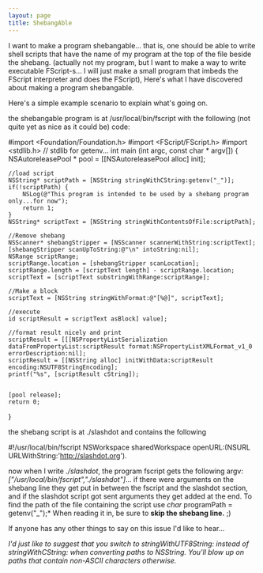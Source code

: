 ```yaml
---
layout: page
title: ShebangAble
---
```


I want to make a program shebangable... that is, one should be able to write shell scripts that have the name of my program at the top of the file beside the shebang.  (actually not my program, but I want to make a way to write executable FScript-s... I will just make a small program that imbeds the FScript interpreter and does the FScript), Here's what I have discovered about making a program shebangable.

Here's a simple example scenario to explain what's going on.

the shebangable program is at /usr/local/bin/fscript with the following (not quite yet as nice as it could be) code:
    
#import <Foundation/Foundation.h>
#import <FScript/FScript.h>
#import <stdlib.h>
// stdlib for getenv...
int main (int argc, const char * argv[]) {
    NSAutoreleasePool * pool = [[NSAutoreleasePool alloc] init];

	//load script
	NSString* scriptPath = [NSString stringWithCString:getenv("_")];
	if(!scriptPath) {
		NSLog(@"This program is intended to be used by a shebang program only...for now");
		return 1;
	}
	NSString* scriptText = [NSString stringWithContentsOfFile:scriptPath];

	//Remove shebang
	NSScanner* shebangStripper = [NSScanner scannerWithString:scriptText];
	[shebangStripper scanUpToString:@"\n" intoString:nil];
	NSRange scriptRange;
	scriptRange.location = [shebangStripper scanLocation];
	scriptRange.length = [scriptText length] - scriptRange.location;
	scriptText = [scriptText substringWithRange:scriptRange];

	//Make a block
	scriptText = [NSString stringWithFormat:@"[%@]", scriptText];
	
	//execute
	id scriptResult = scriptText asBlock] value];
	
	//format result nicely and print
	scriptResult = [[[NSPropertyListSerialization dataFromPropertyList:scriptResult format:NSPropertyListXMLFormat_v1_0 errorDescription:nil];
	scriptResult = [[NSString alloc] initWithData:scriptResult encoding:NSUTF8StringEncoding];	
	printf("%s", [scriptResult cString]);
	
	
    [pool release];
    return 0;
}




the shebang script is at ./slashdot and contains the following
    
#!/usr/local/bin/fscript
NSWorkspace sharedWorkspace openURL:(NSURL URLWithString:'http://slashdot.org').


now when I write *./slashdot*, the program fscript gets the following argv: *["/usr/local/bin/fscript","./slashdot"]*... if there were arguments on the shebang line they get put in between the fscript and the slashdot section, and if the slashdot script got sent arguments they get added at the end.  To find the path of the file containing the script use *char* programPath = getenv("_");*  When reading it in, be sure to **skip the shebang line.** ;)

If anyone has any other things to say on this issue I'd like to hear...

*I'd just like to suggest that you switch to stringWithUTF8String: instead of stringWithCString: when converting paths to NSString. You'll blow up on paths that contain non-ASCII characters otherwise.*

